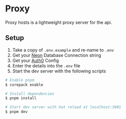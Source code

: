 # Proxy

Proxy hosts is a lightweight proxy server for the api.

## Setup

1. Take a copy of `.env.example` and re-name to `.env`
2. Get your [Neon](https://neon.tech/) Database Connection string
3. Get your [Auth0](https://auth0.com/) Config
4. Enter the details into the `.env` file
5. Start the dev server with the following scripts

``` bash
# Enable pnpm
$ corepack enable

# Install dependencies
$ pnpm install

# Start dev server with hot reload at localhost:3001
$ pnpm dev
```

